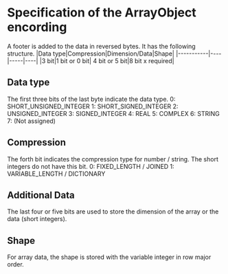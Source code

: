 Specification of the ArrayObject encording
==========================================
A footer is added to the data in reversed bytes. It has the following structure.
|Data type|Compression|Dimension/Data|Shape|
|-----------|----|-----|----|
|3 bit|1 bit or 0 bit| 4 bit or 5 bit|8 bit x required|


Data type
---------
The first three bits of the last byte indicate the data type.
0: SHORT_UNSIGNED_INTEGER
1: SHORT_SIGNED_INTEGER
2: UNSIGNED_INTEGER
3: SIGNED_INTEGER
4: REAL
5: COMPLEX
6: STRING
7: (Not assigned)

Compression
-----------
The forth bit indicates the compression type for number / string. The short integers do not have this bit. 
0: FIXED_LENGTH / JOINED
1: VARIABLE_LENGTH / DICTIONARY

Additional Data
---------------
The last four or five bits are used to store the dimension of the array or the data (short integers).

Shape
-----
For array data, the shape is stored with the variable integer in row major order.
